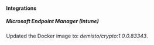 
#### Integrations

##### Microsoft Endpoint Manager (Intune)
Updated the Docker image to: *demisto/crypto:1.0.0.83343*.
